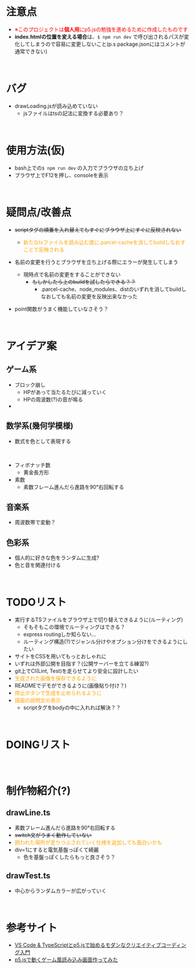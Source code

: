 # 注意点

- <font color="Red">※このプロジェクトは**個人用**にp5.jsの勉強を進めるために作成したものです</font>
- **index.htmlの位置を変える場合**は、`$ npm run dev` で呼び出されるパスが変化してしまうので容易に変更しないこと(p.s package.jsonにはコメントが通常できない)

<br>

# バグ

- drawLoading.jsが読み込めていない
  - jsファイルはtsの記法に変換する必要あり？

<br>

# 使用方法(仮)

- bash上での`$ npm run dev` の入力でブラウザの立ち上げ
- ブラウザ上でF12を押し、consoleを表示

<br>

# 疑問点/改善点

- ~~scriptタグの順番を入れ替えてもすぐにブラウザ上にすぐに反映されない~~
  - <font color="Orange">新たなtsファイルを読み込む度に.parcel-cacheを消してbuildしなおすことで反映される</font>

- 名前の変更を行うとブラウザを立ち上げる際にエラーが発生してしまう
  - 現時点で名前の変更をすることができない
    - ~~もしかしたら上のbuildを試したらできる？？~~
      - .parcel-cache、node_modules、distのいずれを消してbuildしなおしても名前の変更を反映出来なかった

- point関数がうまく機能していなさそう？

<br>

# アイデア案
## ゲーム系
- ブロック崩し
  - HPがあって当たるたびに減っていく
  - HPの周波数(?)の音が鳴る
-

## 数学系(幾何学模様)
- 数式を色として表現する

<br>

- フィボナッチ数
  - 黄金長方形
- 素数
  - 素数フレーム進んだら進路を90°右回転する

## 音楽系
- 周波数帯で変動？

## 色彩系
- 個人的に好きな色をランダムに生成?
- 色と音を関連付ける


<br>

# TODOリスト
- 実行するTSファイルをブラウザ上で切り替えできるように(ルーティング)
  - そもそもこの環境でルーティングはできる？
  - express routingしか知らない...
  - ルーティング構造(?)でジャンル分けやオプション分けをできるようにしたい
- サイトをCSSを用いてもっとおしゃれに
- いずれは外部公開を目指す？(公開サーバーを立てる練習?)
- git上でCI(Lint, Test)を走らせてより安全に設計したい
- <font color="orange">生成された画像を保存できるように</font>
- READMEでデモができるように(画像貼り付け？)
- <font color="orange">停止ボタンで生成を止められるように</font>
- <font color="orange">描画の説明文の表示</font>
  - scriptタグをbodyの中に入れれば解決？？

<br>

# DOINGリスト
## 

<br>

# 制作物紹介(?)
## drawLine.ts
- 素数フレーム進んだら進路を90°右回転する
- ~~switch文がうまく動作していない~~
- <font color="orange">囲われた場所が塗りつぶされていく仕様を追加しても面白いかも</font>
- div=1にすると電気基盤っぽくて綺麗
  - 色を基盤っぽくしたらもっと良さそう？
## drawTest.ts
- 中心からランダムカラーが広がっていく

<br>

# 参考サイト

- [VS Code & TypeScriptとp5.jsで始めるモダンなクリエイティブコーディング入門](https://ics.media/entry/210129/)
- [p5.jsで動くゲーム風読み込み画面作ってみた](https://techblog.gmo-ap.jp/2021/12/24/game_load/)
